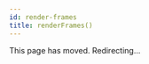 ```yaml
---
id: render-frames
title: renderFrames()
---
```


This page has moved. Redirecting...

<script>
if (typeof window !== "undefined" && typeof window.location !== "undefined") {
window.location.href =
"/docs/renderer/render-frames"
}
</script>
